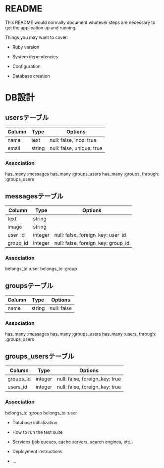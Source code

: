 # README

This README would normally document whatever steps are necessary to get the
application up and running.

Things you may want to cover:

* Ruby version

* System dependencies

* Configuration

* Database creation

# DB設計

## usersテーブル
|Column|Type|Options|
|------|----|-------|
|name|text|null: false, indx: true|
|email|string|null: false, unique: true|
### Association
has_many :messages
has_many :groups_users
has_many :groups, through: :groups_users

## messagesテーブル
|Column|Type|Options|
|------|----|-------|
|text|string||
|image|string||
|user_id|integer|null: false, foreign_key: user_id|
|group_id|integer|null: false, foreign_key: group_id|
### Association
belongs_to :user
belongs_to :group


## groupsテーブル
|Column|Type|Options|
|------|----|-------|
|name|string|null: false|
### Association
has_many :messages
has_many :groups_users
has_many :users, through: :groups_users


## groups_usersテーブル
|Column|Type|Options|
|------|----|-------|
|groups_id|integer|null: false, foreign_key: true|
|users_id|integer|null: false, foreign_key: true|
### Association
belongs_to :group
belongs_to :user

* Database initialization

* How to run the test suite

* Services (job queues, cache servers, search engines, etc.)

* Deployment instructions

* ...
